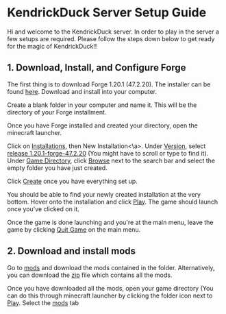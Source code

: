 # KendrickDuck Server Setup Guide

Hi and welcome to the KendrickDuck server. In order to play in the server a few setups are required. Please follow the steps down below to get ready for the magic of KendrickDuck!!


## 1. Download, Install, and Configure Forge
The first thing is to download Forge 1.20.1 (47.2.20). The installer can be found [here](forge/forge-1.20.1-47.2.20-installer.jar). Download and install into your computer.

Create a blank folder in your computer and name it. This will be the directory of your Forge installment.

Once you have Forge installed and created your directory, open the minecraft launcher. 

Click on [Installations](welcome.md), then <a>New Installation<\a>. Under [Version](welcome.md), select [release 1.20.1-forge-47.2.20](welcome.md) (You might have to scroll or type to find it). Under [Game Directory](welcome.md), click [Browse](welcome.md) next to the search bar and select the empty folder you have just created.

Click [Create](welcome.md) once you have everything set up.

You should be able to find your newly created installation at the very bottom. Hover onto the installation and click [Play](welcome.md). The game should launch once you've clicked on it.

Once the game is done launching and you're at the main menu, leave the game by clicking [Quit Game](welcome.md) on the main menu.

## 2. Download and install mods

Go to [mods](mods) and download the mods contained in the folder. Alternatively, you can download the [zip](mods.zip) file which contains all the mods.

Once you have downloaded all the mods, open your game directory (You can do this through minecraft launcher by clicking the folder icon next to [Play](welcome.md). Select the [mods](welcome.md) tab
